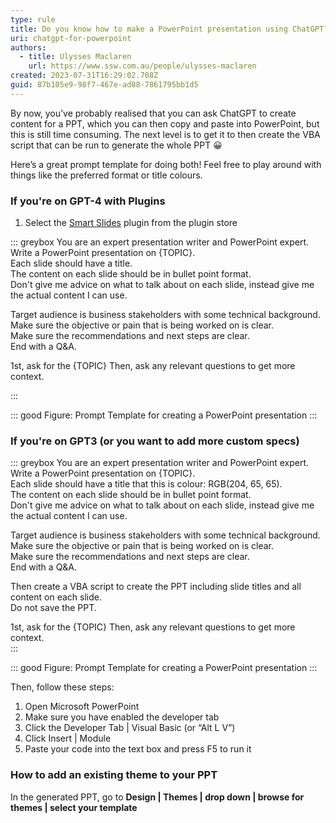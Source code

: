 ```yaml
---
type: rule
title: Do you know how to make a PowerPoint presentation using ChatGPT?
uri: chatgpt-for-powerpoint
authors:
  - title: Ulysses Maclaren
    url: https://www.ssw.com.au/people/ulysses-maclaren
created: 2023-07-31T16:29:02.708Z
guid: 87b105e9-98f7-467e-ad88-7861795bb1d5
---
```


By now, you’ve probably realised that you can ask ChatGPT to create content for a PPT, which you can then copy and paste into PowerPoint, but this is still time consuming. The next level is to get it to then create the VBA script that can be run to generate the whole PPT 😀

Here’s a great prompt template for doing both! Feel free to play around with things like the preferred format or title colours.

<!--endintro-->

### If you're on GPT-4 with Plugins

1. Select the [Smart Slides](https://www.whatplugin.ai/plugins/smart-slides) plugin from the plugin store

::: greybox
You are an expert presentation writer and PowerPoint expert.  
Write a PowerPoint presentation on {TOPIC}.  
Each slide should have a title.  
The content on each slide should be in bullet point format.  
Don't give me advice on what to talk about on each slide, instead give me the actual content I can use.  

Target audience is business stakeholders with some technical background.  
Make sure the objective or pain that is being worked on is clear.  
Make sure the recommendations and next steps are clear.  
End with a Q&A.  

1st, ask for the {TOPIC}
Then, ask any relevant questions to get more context.  

:::

::: good
Figure: Prompt Template for creating a PowerPoint presentation
:::

### If you're on GPT3 (or you want to add more custom specs)

::: greybox
You are an expert presentation writer and PowerPoint expert.  
Write a PowerPoint presentation on {TOPIC}.  
Each slide should have a title that this is colour: RGB(204, 65, 65).  
The content on each slide should be in bullet point format.  
Don't give me advice on what to talk about on each slide, instead give me the actual content I can use.  

Target audience is business stakeholders with some technical background.  
Make sure the objective or pain that is being worked on is clear.  
Make sure the recommendations and next steps are clear.  
End with a Q&A.  

Then create a VBA script to create the PPT including slide titles and all content on each slide.  
Do not save the PPT.  

1st, ask for the {TOPIC}
Then, ask any relevant questions to get more context.  
:::

::: good
Figure: Prompt Template for creating a PowerPoint presentation
:::

Then, follow these steps:

1. Open Microsoft PowerPoint
2. Make sure you have enabled the developer tab
3. Click the Developer Tab | Visual Basic (or “Alt L V”)
4. Click Insert | Module
5. Paste your code into the text box and press F5 to run it

### How to add an existing theme to your PPT

In the generated PPT, go to **Design | Themes | drop down | browse for themes | select your template**

